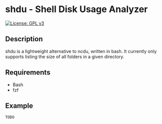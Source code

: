 # shdu - Shell Disk Usage Analyzer
[![License: GPL v3](https://img.shields.io/badge/License-GPLv3-blue.svg)](https://www.gnu.org/licenses/gpl-3.0)
## Description
shdu is a lightweight alternative to ncdu, written in bash. It currently only supports listing the size of all folders in a given directory.

## Requirements
* Bash
* fzf

## Example
```bash
TODO
```
